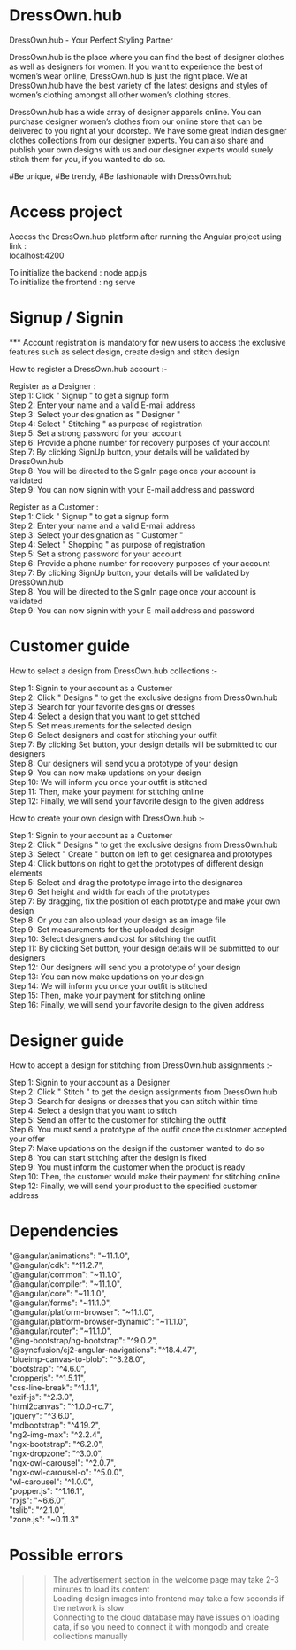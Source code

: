 # DressOwn.hub

DressOwn.hub - Your Perfect Styling Partner          

  DressOwn.hub is the place where you can find the best of designer clothes as well as designers for women. If you want to experience the best of women’s wear  online, DressOwn.hub is just the right place. We at DressOwn.hub have the best variety of the latest designs and styles of women’s clothing amongst all other women’s clothing stores.                       

  DressOwn.hub has a wide array of designer apparels online. You can purchase designer women’s clothes from our online store that can be delivered to you right at your doorstep. We have some great Indian designer clothes collections from our designer experts. You can also share and publish your own designs with us and our designer experts would surely stitch them for you, if you wanted to do so.                

#Be unique, #Be trendy, #Be fashionable with DressOwn.hub      


# Access project

Access the DressOwn.hub platform after running the Angular project using link :  
localhost:4200        

  To initialize the backend : node app.js          
  To initialize the frontend : ng serve


# Signup / Signin

*** Account registration is mandatory for new users to access the exclusive features such as select design, create design and stitch design             

How to register a DressOwn.hub account :-                      

Register as a Designer :            
  Step 1: Click " Signup " to get a signup form                
  Step 2: Enter your name and a valid E-mail address           
  Step 3: Select your designation as " Designer "           
  Step 4: Select " Stitching " as purpose of registration          
  Step 5: Set a strong password for your account            
  Step 6: Provide a phone number for recovery purposes of your account              
  Step 7: By clicking SignUp button, your details will be validated by DressOwn.hub               
  Step 8: You will be directed to the SignIn page once your account is validated             
  Step 9: You can now signin with your E-mail address and password               


Register as a Customer :            
  Step 1: Click " Signup " to get a signup form              
  Step 2: Enter your name and a valid E-mail address             
  Step 3: Select your designation as " Customer "                   
  Step 4: Select " Shopping " as purpose of registration                
  Step 5: Set a strong password for your account              
  Step 6: Provide a phone number for recovery purposes of your account                          
  Step 7: By clicking SignUp button, your details will be validated by DressOwn.hub              
  Step 8: You will be directed to the SignIn page once your account is validated             
  Step 9: You can now signin with your E-mail address and password             


# Customer guide

How to select a design from DressOwn.hub collections :-            

  Step 1: Signin to your account as a Customer              
  Step 2: Click " Designs " to get the exclusive designs from DressOwn.hub         
  Step 3: Search for your favorite designs or dresses               
  Step 4: Select a design that you want to get stitched                
  Step 5: Set measurements for the selected design            
  Step 6: Select designers and cost for stitching your outfit                      
  Step 7: By clicking Set button, your design details will be submitted to our designers             
  Step 8: Our designers will send you a prototype of your design              
  Step 9: You can now make updations on your design            
  Step 10: We will inform you once your outfit is stitched             
  Step 11: Then, make your payment for stitching online            
  Step 12: Finally, we will send your favorite design to the given address           


How to create your own design with DressOwn.hub :-             

  Step 1: Signin to your account as a Customer            
  Step 2: Click " Designs " to get the exclusive designs from DressOwn.hub             
  Step 3: Select " Create " button on left to get designarea and prototypes               
  Step 4: Click buttons on right to get the prototypes of different design elements                
  Step 5: Select and drag the prototype image into the designarea             
  Step 6: Set height and width for each of the prototypes                     
  Step 7: By dragging, fix the position of each prototype and make your own design                  
  Step 8: Or you can also upload your design as an image file          
  Step 9: Set measurements for the uploaded design             
  Step 10: Select designers and cost for stitching the outfit               
  Step 11: By clicking Set button, your design details will be submitted to our designers           
  Step 12: Our designers will send you a prototype of your design             
  Step 13: You can now make updations on your design            
  Step 14: We will inform you once your outfit is stitched            
  Step 15: Then, make your payment for stitching online             
  Step 16: Finally, we will send your favorite design to the given address            


# Designer guide

How to accept a design for stitching from DressOwn.hub assignments :-                 

  Step 1: Signin to your account as a Designer              
  Step 2: Click " Stitch " to get the design assignments from DressOwn.hub                
  Step 3: Search for designs or dresses that you can stitch within time            
  Step 4: Select a design that you want to stitch            
  Step 5: Send an offer to the customer for stitching the outfit                     
  Step 6: You must send a prototype of the outfit once the customer accepted your offer            
  Step 7: Make updations on the design if the customer wanted to do so            
  Step 8: You can start stitching after the design is fixed                 
  Step 9: You must inform the customer when the product is ready                
  Step 10: Then, the customer would make their payment for stitching online               
  Step 12: Finally, we will send your product to the specified customer address                    



# Dependencies

  "@angular/animations": "~11.1.0",                 
  "@angular/cdk": "^11.2.7",             
  "@angular/common": "~11.1.0",                    
  "@angular/compiler": "~11.1.0",                
  "@angular/core": "~11.1.0",            
  "@angular/forms": "~11.1.0",                 
  "@angular/platform-browser": "~11.1.0",             
  "@angular/platform-browser-dynamic": "~11.1.0",                     
  "@angular/router": "~11.1.0",              
  "@ng-bootstrap/ng-bootstrap": "^9.0.2",            
  "@syncfusion/ej2-angular-navigations": "^18.4.47",                   
  "blueimp-canvas-to-blob": "^3.28.0",               
  "bootstrap": "^4.6.0",                
  "cropperjs": "^1.5.11",                
  "css-line-break": "^1.1.1",                 
  "exif-js": "^2.3.0",              
  "html2canvas": "^1.0.0-rc.7",                
  "jquery": "^3.6.0",                    
  "mdbootstrap": "^4.19.2",                         
  "ng2-img-max": "^2.2.4",              
  "ngx-bootstrap": "^6.2.0",              
  "ngx-dropzone": "^3.0.0",                    
  "ngx-owl-carousel": "^2.0.7",                  
  "ngx-owl-carousel-o": "^5.0.0",                 
  "wl-carousel": "^1.0.0",             
  "popper.js": "^1.16.1",                    
  "rxjs": "~6.6.0",                 
  "tslib": "^2.1.0",                  
  "zone.js": "~0.11.3"                           







# Possible errors

  >> The advertisement section in the welcome page may take 2-3 minutes to load its content                           
  >> Loading design images into frontend may take a few seconds if the network is slow                     
  >> Connecting to the cloud database may have issues on loading data, if so you need to connect it with mongodb and create collections manually                   



